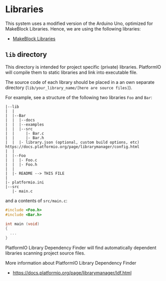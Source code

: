 # Libraries

This system uses a modified version of the Arduino Uno, optimized for MakeBlock Libraries. Hence, we are using the following libraries:
- [MakeBlock Libraries](https://github.com/Makeblock-official/Makeblock-Libraries)

## `lib` directory
This directory is intended for project specific (private) libraries.
PlatformIO will compile them to static libraries and link into executable file.

The source code of each library should be placed in a an own separate directory
(`lib/your_library_name/[here are source files]`).

For example, see a structure of the following two libraries `Foo` and `Bar`:

```
|--lib
|  |
|  |--Bar
|  |  |--docs
|  |  |--examples
|  |  |--src
|  |     |- Bar.c
|  |     |- Bar.h
|  |  |- library.json (optional, custom build options, etc) https://docs.platformio.org/page/librarymanager/config.html
|  |
|  |--Foo
|  |  |- Foo.c
|  |  |- Foo.h
|  |
|  |- README --> THIS FILE
|
|- platformio.ini
|--src
   |- main.c
```

and a contents of `src/main.c`:
```c
#include <Foo.h>
#include <Bar.h>

int main (void)
{
  ...
}
```

PlatformIO Library Dependency Finder will find automatically dependent
libraries scanning project source files.

More information about PlatformIO Library Dependency Finder
- https://docs.platformio.org/page/librarymanager/ldf.html